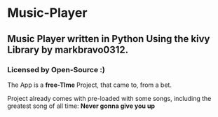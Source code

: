 # Music-Player
## Music Player written in Python Using the kivy Library by markbravo0312.
### Licensed by Open-Source :)

The App is a **free-TIme** Project, that came to, from a bet. 

Project already comes with pre-loaded with some songs, including the greatest song of all time: **Never gonna give you up**




